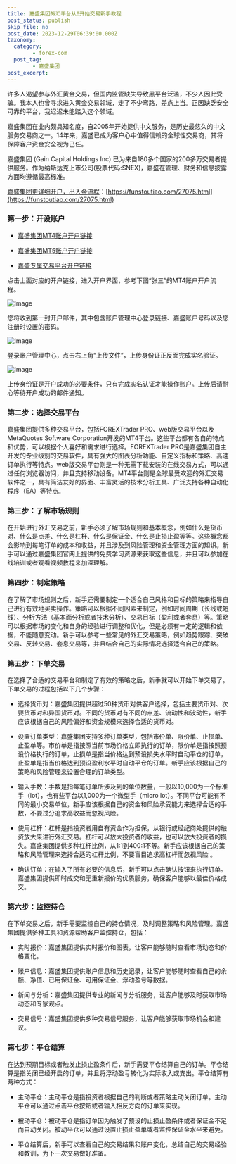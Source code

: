 ```yaml
---
title: 嘉盛集团外汇平台从0开始交易新手教程
post_status: publish
skip_file: no
post_date: 2023-12-29T06:39:00.000Z
taxonomy:
  category:
        - forex-com
  post_tag:
        - 嘉盛集团
post_excerpt: 
---
```

许多人渴望参与外汇黄金交易，但国内监管缺失导致黑平台泛滥，不少人因此受骗。我本人也曾寻求进入黄金交易领域，走了不少弯路，差点上当。正因缺乏安全可靠的平台，我迟迟未能踏入这个领域。

嘉盛集团在业内颇具知名度，自2005年开始提供中文服务，是历史最悠久的中文服务交易商之一。14年来，嘉盛已成为客户心中值得信赖的全球性交易商，其将保障客户资金安全视为己任。

嘉盛集团 (Gain Capital Holdings Inc) 已为来自180多个国家的200多万交易者提供服务。作为纳斯达克上市公司(股票代码:SNEX)，嘉盛在管理、财务和信息披露方面均遵循最高标准。

[嘉盛集团更详细开户，出入金流程](https://funstoutiao.com/27075.html)：[https://funstoutiao.com/27075.html](https://funstoutiao.com/27075.html)

### 第一步：开设账户

* [嘉盛集团MT4账户开户链接](https://s.ssgg.net/jsmt4)

* [嘉盛集团MT5账户开户链接](https://s.ssgg.net/jsmt5)

* [嘉盛专属交易平台开户链接](https://s.ssgg.net/js)

点击上面对应的开户链接，进入开户界面，参考下图“张三”的MT4账户开户流程。

![Image](https://prod-files-secure.s3.us-west-2.amazonaws.com/39ed1227-6d7d-4570-be36-9ccd4a2c4241/7a167aea-686b-400d-af59-4e18eb607a40/640.png?X-Amz-Algorithm=AWS4-HMAC-SHA256&X-Amz-Content-Sha256=UNSIGNED-PAYLOAD&X-Amz-Credential=ASIAZI2LB466UCXV7PMJ%2F20250527%2Fus-west-2%2Fs3%2Faws4_request&X-Amz-Date=20250527T041308Z&X-Amz-Expires=3600&X-Amz-Security-Token=IQoJb3JpZ2luX2VjEIj%2F%2F%2F%2F%2F%2F%2F%2F%2F%2FwEaCXVzLXdlc3QtMiJHMEUCIQCBGyGV26Z8JjxnKQ%2BaL030bykgcL6vWXHHTLncK6unIAIgMQKLXE8rF6ejGvMqNdOFPbf7VubqhlrYsxWfFRKtzAEq%2FwMIURAAGgw2Mzc0MjMxODM4MDUiDPmiCwnFvlvtNU6SdyrcA4Wxb6YZrtrMiSOYH%2FIuOcVpDwkihT0m2KuwlzI0ojXQ6lsvRv1rB0K3TEKs4Z%2FbQNWBJqgI1yP%2BOrMYjAGa3jhmLiDR%2FPFwQ7%2FzNK3K8zXK95hIVKIsuyh8VAfzuqy4K5QV8sSM7fkB2btzwG5UEQeez32cLxVqxt1jBHQPVHZkTNy8GtHlMUWWkyMkhkNcMq7n8M1DMlITGurjK3fhUy6e0mgRtmAfkLZ5dO%2FkYLiMQ0uUDQur2gdfC8eYcEBvDbtvWLPzIIzQh3auO7xaXSd6JGZF7t6DguSzdbQLBN1j%2FegIrxPDNQbsu%2FbRTZPdyFHOqJ32YbFKkRiyi%2Bfy79mnk90obm0mkjQlhiyMNqCG4spKY4Byw39bPIcfdQd27hmPorOtpCi9rzkxADmej6ZgrEuikkyLB738OB%2Fof4CsAlOKehVNtpDUApF1QHNc4bcnRkydzvybuzHtPoDGmXgmADeg6Mcs39C7jwJPkxNSx5psft3ry3cuN3y30kGC11vFMZKo%2FOsVpsWGpAzDBq2kzkYbDbptCrkogPctN1cnSX79W9O49fTmPUhuueCsY0YLXiQm%2FhORiYlywy8ofzDLcE3cjkjVOgQKsxfqbsYh%2B4%2F8SjYTOiwjLKrYMIOA1MEGOqUBDi6hy%2F0q%2BG8iT4FmyzbPTcff7YQ7nlDDbOvu%2FBvCJ%2FNZXv%2F5kzABo5QfezW%2F3gp7WzakR7SWrqopvCbz8JPdq6x224YFDTCWcPJ4r%2FVfL53jTliLaP2bwVlbuFQ%2FFkcXu%2B1fsxvXryfETv9Li95V325jwt8YLC%2Fwgn5Aw5AbEwotb6Tacmv0fc3RDUhnZPBtId4HoVH0XD3aRNKREJ6Q2TaS%2FTL3&X-Amz-Signature=3462efef93279f142a1d91be7d5b12c02c5d8a1530bc39787f7be92fd109f45e&X-Amz-SignedHeaders=host&x-id=GetObject)

您将收到第一封开户邮件，其中包含账户管理中心登录链接、嘉盛账户号码以及您注册时设置的密码。

![Image](https://prod-files-secure.s3.us-west-2.amazonaws.com/39ed1227-6d7d-4570-be36-9ccd4a2c4241/eaa1c6b3-2877-4284-a0e1-530e222c27fb/image.png?X-Amz-Algorithm=AWS4-HMAC-SHA256&X-Amz-Content-Sha256=UNSIGNED-PAYLOAD&X-Amz-Credential=ASIAZI2LB466UCXV7PMJ%2F20250527%2Fus-west-2%2Fs3%2Faws4_request&X-Amz-Date=20250527T041308Z&X-Amz-Expires=3600&X-Amz-Security-Token=IQoJb3JpZ2luX2VjEIj%2F%2F%2F%2F%2F%2F%2F%2F%2F%2FwEaCXVzLXdlc3QtMiJHMEUCIQCBGyGV26Z8JjxnKQ%2BaL030bykgcL6vWXHHTLncK6unIAIgMQKLXE8rF6ejGvMqNdOFPbf7VubqhlrYsxWfFRKtzAEq%2FwMIURAAGgw2Mzc0MjMxODM4MDUiDPmiCwnFvlvtNU6SdyrcA4Wxb6YZrtrMiSOYH%2FIuOcVpDwkihT0m2KuwlzI0ojXQ6lsvRv1rB0K3TEKs4Z%2FbQNWBJqgI1yP%2BOrMYjAGa3jhmLiDR%2FPFwQ7%2FzNK3K8zXK95hIVKIsuyh8VAfzuqy4K5QV8sSM7fkB2btzwG5UEQeez32cLxVqxt1jBHQPVHZkTNy8GtHlMUWWkyMkhkNcMq7n8M1DMlITGurjK3fhUy6e0mgRtmAfkLZ5dO%2FkYLiMQ0uUDQur2gdfC8eYcEBvDbtvWLPzIIzQh3auO7xaXSd6JGZF7t6DguSzdbQLBN1j%2FegIrxPDNQbsu%2FbRTZPdyFHOqJ32YbFKkRiyi%2Bfy79mnk90obm0mkjQlhiyMNqCG4spKY4Byw39bPIcfdQd27hmPorOtpCi9rzkxADmej6ZgrEuikkyLB738OB%2Fof4CsAlOKehVNtpDUApF1QHNc4bcnRkydzvybuzHtPoDGmXgmADeg6Mcs39C7jwJPkxNSx5psft3ry3cuN3y30kGC11vFMZKo%2FOsVpsWGpAzDBq2kzkYbDbptCrkogPctN1cnSX79W9O49fTmPUhuueCsY0YLXiQm%2FhORiYlywy8ofzDLcE3cjkjVOgQKsxfqbsYh%2B4%2F8SjYTOiwjLKrYMIOA1MEGOqUBDi6hy%2F0q%2BG8iT4FmyzbPTcff7YQ7nlDDbOvu%2FBvCJ%2FNZXv%2F5kzABo5QfezW%2F3gp7WzakR7SWrqopvCbz8JPdq6x224YFDTCWcPJ4r%2FVfL53jTliLaP2bwVlbuFQ%2FFkcXu%2B1fsxvXryfETv9Li95V325jwt8YLC%2Fwgn5Aw5AbEwotb6Tacmv0fc3RDUhnZPBtId4HoVH0XD3aRNKREJ6Q2TaS%2FTL3&X-Amz-Signature=3281a187625d7df908302d8fb796a4347d098b8e915a8f6a60560d896bb0b7da&X-Amz-SignedHeaders=host&x-id=GetObject)

登录账户管理中心，点击右上角“上传文件”，上传身份证正反面完成实名验证。

![Image](https://prod-files-secure.s3.us-west-2.amazonaws.com/39ed1227-6d7d-4570-be36-9ccd4a2c4241/54090639-09fc-46b4-a135-e0289f707147/image.png?X-Amz-Algorithm=AWS4-HMAC-SHA256&X-Amz-Content-Sha256=UNSIGNED-PAYLOAD&X-Amz-Credential=ASIAZI2LB466UCXV7PMJ%2F20250527%2Fus-west-2%2Fs3%2Faws4_request&X-Amz-Date=20250527T041308Z&X-Amz-Expires=3600&X-Amz-Security-Token=IQoJb3JpZ2luX2VjEIj%2F%2F%2F%2F%2F%2F%2F%2F%2F%2FwEaCXVzLXdlc3QtMiJHMEUCIQCBGyGV26Z8JjxnKQ%2BaL030bykgcL6vWXHHTLncK6unIAIgMQKLXE8rF6ejGvMqNdOFPbf7VubqhlrYsxWfFRKtzAEq%2FwMIURAAGgw2Mzc0MjMxODM4MDUiDPmiCwnFvlvtNU6SdyrcA4Wxb6YZrtrMiSOYH%2FIuOcVpDwkihT0m2KuwlzI0ojXQ6lsvRv1rB0K3TEKs4Z%2FbQNWBJqgI1yP%2BOrMYjAGa3jhmLiDR%2FPFwQ7%2FzNK3K8zXK95hIVKIsuyh8VAfzuqy4K5QV8sSM7fkB2btzwG5UEQeez32cLxVqxt1jBHQPVHZkTNy8GtHlMUWWkyMkhkNcMq7n8M1DMlITGurjK3fhUy6e0mgRtmAfkLZ5dO%2FkYLiMQ0uUDQur2gdfC8eYcEBvDbtvWLPzIIzQh3auO7xaXSd6JGZF7t6DguSzdbQLBN1j%2FegIrxPDNQbsu%2FbRTZPdyFHOqJ32YbFKkRiyi%2Bfy79mnk90obm0mkjQlhiyMNqCG4spKY4Byw39bPIcfdQd27hmPorOtpCi9rzkxADmej6ZgrEuikkyLB738OB%2Fof4CsAlOKehVNtpDUApF1QHNc4bcnRkydzvybuzHtPoDGmXgmADeg6Mcs39C7jwJPkxNSx5psft3ry3cuN3y30kGC11vFMZKo%2FOsVpsWGpAzDBq2kzkYbDbptCrkogPctN1cnSX79W9O49fTmPUhuueCsY0YLXiQm%2FhORiYlywy8ofzDLcE3cjkjVOgQKsxfqbsYh%2B4%2F8SjYTOiwjLKrYMIOA1MEGOqUBDi6hy%2F0q%2BG8iT4FmyzbPTcff7YQ7nlDDbOvu%2FBvCJ%2FNZXv%2F5kzABo5QfezW%2F3gp7WzakR7SWrqopvCbz8JPdq6x224YFDTCWcPJ4r%2FVfL53jTliLaP2bwVlbuFQ%2FFkcXu%2B1fsxvXryfETv9Li95V325jwt8YLC%2Fwgn5Aw5AbEwotb6Tacmv0fc3RDUhnZPBtId4HoVH0XD3aRNKREJ6Q2TaS%2FTL3&X-Amz-Signature=b21230cabf7826b4713e45bb8225bb49ab1c71a374b09986dbd4271ff57535c8&X-Amz-SignedHeaders=host&x-id=GetObject)

上传身份证是开户成功的必要条件，只有完成实名认证才能操作账户。上传后请耐心等待开户成功的邮件通知。

### 第二步：选择交易平台

嘉盛集团提供多种交易平台，包括FOREXTrader PRO、web版交易平台以及MetaQuotes Software Corporation开发的MT4平台。这些平台都有各自的特点和优势，可以根据个人喜好和需求进行选择。FOREXTrader PRO是嘉盛集团自主开发的专业级别的交易软件，具有强大的图表分析功能、自定义指标和策略、高速订单执行等特点。web版交易平台则是一种无需下载安装的在线交易方式，可以通过任何浏览器访问，并且支持移动设备。MT4平台则是全球最受欢迎的外汇交易软件之一，具有简洁友好的界面、丰富灵活的技术分析工具、广泛支持各种自动化程序（EA）等特点。

### 第三步：了解市场规则

在开始进行外汇交易之前，新手必须了解市场规则和基本概念，例如什么是货币对、什么是点差、什么是杠杆、什么是保证金、什么是止损止盈等等。这些概念都会影响到每笔订单的成本和收益，并且涉及到风险管理和资金管理方面的知识。新手可以通过嘉盛集团官网上提供的免费学习资源来获取这些信息，并且可以参加在线培训或者观看视频教程来加深理解。

### 第四步：制定策略

在了解了市场规则之后，新手还需要制定一个适合自己风格和目标的策略来指导自己进行有效地买卖操作。策略可以根据不同因素来制定，例如时间周期（长线或短线）、分析方法（基本面分析或者技术分析）、交易目标（盈利或者套息）等。策略可以根据市场的变化和自身的经验进行调整和优化，但是必须有一定的逻辑和依据，不能随意变动。新手可以参考一些常见的外汇交易策略，例如趋势跟踪、突破交易、反转交易、套息交易等，并且结合自己的实际情况选择适合自己的策略。

### 第五步：下单交易

在选择了合适的交易平台和制定了有效的策略之后，新手就可以开始下单交易了。下单交易的过程包括以下几个步骤：

* 选择货币对：嘉盛集团提供超过50种货币对供客户选择，包括主要货币对、次要货币对和异国货币对。不同的货币对有不同的点差、流动性和波动性，新手应该根据自己的风险偏好和资金规模来选择合适的货币对。

* 设置订单类型：嘉盛集团支持多种订单类型，包括市价单、限价单、止损单、止盈单等。市价单是指按照当前市场价格立即执行的订单，限价单是指按照预设价格执行的订单，止损单是指当价格达到预设损失水平时自动平仓的订单，止盈单是指当价格达到预设盈利水平时自动平仓的订单。新手应该根据自己的策略和风险管理来设置合理的订单类型。

* 输入手数：手数是指每笔订单所涉及到的单位数量，一般以10,000为一个标准手（lot），也有些平台以1,000为一个微型手（micro lot）。不同平台可能有不同的最小交易单位，新手应该根据自己的资金和风险承受能力来选择合适的手数，不要过分追求高收益而忽视风险。

* 使用杠杆：杠杆是指投资者用自有资金作为担保，从银行或经纪商处提供的融资放大来进行外汇交易。杠杆可以放大投资者的收益，也可以放大投资者的损失。嘉盛集团提供多种杠杆比例，从1:1到400:1不等。新手应该根据自己的策略和风险管理来选择合适的杠杆比例，不要盲目追求高杠杆而忽视风险 。

* 确认订单：在输入了所有必要的信息后，新手可以点击确认按钮来执行订单。嘉盛集团提供即时成交和无重新报价的优质服务，确保客户能够以最佳价格成交。

### 第六步：监控持仓

在下单交易之后，新手需要监控自己的持仓情况，及时调整策略和风险管理。嘉盛集团提供多种工具和资源帮助客户监控持仓，包括：

* 实时报价：嘉盛集团提供实时报价和图表，让客户能够随时查看市场动态和价格变化。

* 账户信息：嘉盛集团提供账户信息和历史记录，让客户能够随时查看自己的余额、净值、已用保证金、可用保证金、浮动盈亏等数据。

* 新闻与分析：嘉盛集团提供专业的新闻与分析服务，让客户能够及时获取市场动态和专家观点。

* 交易信号：嘉盛集团提供多种交易信号服务，让客户能够获取市场机会和建议。

### 第七步：平仓结算

在达到预期目标或者触发止损止盈条件后，新手需要平仓结算自己的订单。平仓结算是指关闭已经开启的订单，并且将浮动盈亏转化为实际收入或支出。平仓结算有两种方式：

* 主动平仓：主动平仓是指投资者根据自己的判断或者策略主动关闭订单。主动平仓可以通过点击平仓按钮或者输入相反方向的订单来实现。

* 被动平仓：被动平仓是指订单因为触发了预设的止损止盈条件或者保证金不足而自动关闭。被动平仓可以通过设置止损止盈单或者监控保证金水平来避免。

* 平仓结算后，新手可以查看自己的交易结果和账户变化，总结自己的交易经验和教训，为下一次交易做好准备。